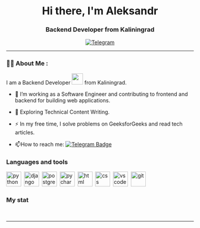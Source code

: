 <div id="header" align="center">
  <h1>Hi there, I'm Aleksandr</h1> 
  <h3>Backend Developer from Kaliningrad</h3>
</div>
  
<div id="socials" align="center">
  <a href="https://t.me/CamcoHKappacko">
    <img src="https://img.shields.io/badge/Telegram-blue?style=for-the-badge&logo=telegram&logoColor=white" alt="Telegram"/>
  </a>
</div>  

---
### :man_technologist: About Me : 
I am a Backend Developer <img src="https://media.giphy.com/media/WUlplcMpOCEmTGBtBW/giphy.gif" width="30"> from Kaliningrad.
- :telescope: I’m working as a Software Engineer and contributing to frontend and backend for building web applications.

- :seedling: Exploring Technical Content Writing.

- :zap: In my free time, I solve problems on GeeksforGeeks and read tech articles.

- :mailbox:How to reach me: [![Telegram Badge](https://img.shields.io/badge/Telegram-blue?style=for-the-badge&logo=telegram&logoColor=white)]([https://t.me/CamcoHKappacko])

### Languages and tools
  
<img src="https://cdn.jsdelivr.net/gh/devicons/devicon/icons/python/python-original.svg" title="python" width="40" height="40"/>&nbsp;
<img src="https://cdn.jsdelivr.net/gh/devicons/devicon/icons/django/django-plain.svg" title="django" width="40" height="40"/>&nbsp;
<img src="https://cdn.jsdelivr.net/gh/devicons/devicon/icons/postgresql/postgresql-original.svg" title="postgressql" width="40" height="40"/>&nbsp;
<img src="https://cdn.jsdelivr.net/gh/devicons/devicon/icons/pycharm/pycharm-original.svg" title="pycharm" width="40" height="40"/>&nbsp;
<img src="https://cdn.jsdelivr.net/gh/devicons/devicon/icons/html5/html5-original.svg" title="html" width="40" height="40"/>&nbsp;
<img src="https://cdn.jsdelivr.net/gh/devicons/devicon/icons/css3/css3-original.svg" title="css" width="40" height="40"/>&nbsp;
<img src="https://cdn.jsdelivr.net/gh/devicons/devicon/icons/vscode/vscode-original.svg" title="vscode" width="40" height="40"/>&nbsp;
<img src="https://cdn.jsdelivr.net/gh/devicons/devicon/icons/git/git-original.svg" title="git" width="40" height="40"/>&nbsp;
                    
### My stat

<div id="stat" align="center">
    <img src="https://github-profile-summary-cards.vercel.app/api/cards/profile-details?username=ReutAS39&theme=github_dark" alt=""/>
    <img src="https://github-profile-summary-cards.vercel.app/api/cards/most-commit-language?username=ReutAS39&theme=github_dark" alt=""/>
     <img src="https://github-profile-summary-cards.vercel.app/api/cards/stats?username=ReutAS39&theme=github_dark" alt=""/>
</div>
  
---          
  
<!--

### Hi there 👋

**ReutAS39/ReutAS39** is a ✨ _special_ ✨ repository because its `README.md` (this file) appears on your GitHub profile.

Here are some ideas to get you started:

- 🔭 I’m currently working on ...
- 🌱 I’m currently learning ...
- 👯 I’m looking to collaborate on ...
- 🤔 I’m looking for help with ...
- 💬 Ask me about ...
- 📫 How to reach me: ...
- 😄 Pronouns: ...
- ⚡ Fun fact: ...
-->
